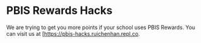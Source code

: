 # PBIS Rewards Hacks
We are trying to get you more points if your school uses PBIS Rewards. You can visit us at [https://pbis-hacks.ruichenhan.repl.co.
